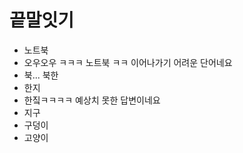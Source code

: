 # 끝말잇기

- 노트북
- 오우오우 ㅋㅋㅋ 노트북 ㅋㅋ 이어나가기 어려운 단어네요
- 북... 북한
- 한지
- 한짘ㅋㅋㅋㅋ 예상치 못한 답변이네요
- 지구
- 구덩이
- 고양이
